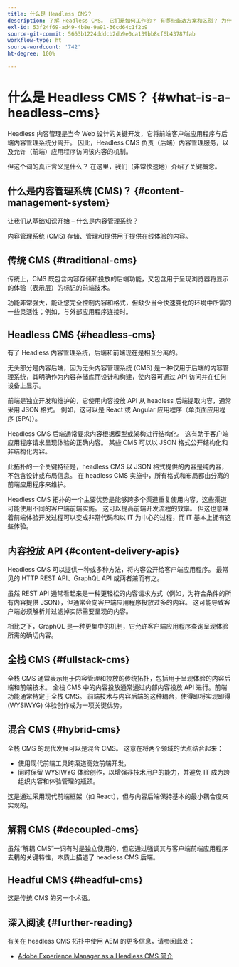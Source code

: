 ```yaml
---
title: 什么是 Headless CMS？
description: 了解 Headless CMS。 它们是如何工作的？ 有哪些备选方案和区别？ 为什么要使用 Headless CMS？
exl-id: 53f24f69-ad49-4b8e-9a91-36cd64c1f2b9
source-git-commit: 5663b1224dddcb2db9e0ca139bb8cf6b43787fab
workflow-type: ht
source-wordcount: '742'
ht-degree: 100%

---
```


# 什么是 Headless CMS？ {#what-is-a-headless-cms}

Headless 内容管理是当今 Web 设计的关键开发，它将前端客户端应用程序与后端内容管理系统分离开。 因此，Headless CMS 负责（后端）内容管理服务，以及允许（前端）应用程序访问该内容的机制。

但这个词的真正含义是什么？ 在这里，我们（非常快速地）介绍了关键概念。

## 什么是内容管理系统 (CMS)？ {#content-management-system}

让我们从基础知识开始 – 什么是内容管理系统？

内容管理系统 (CMS) 存储、管理和提供用于提供在线体验的内容。

## 传统 CMS {#traditional-cms}

传统上，CMS 既包含内容存储和投放的后端功能，又包含用于呈现浏览器将显示的体验（表示层）的标记的前端技术。

功能非常强大，能让您完全控制内容和格式，但缺少当今快速变化的环境中所需的一些灵活性；例如，与外部应用程序连接时。

## Headless CMS {#headless-cms}

有了 Headless 内容管理系统，后端和前端现在是相互分离的。

无头部分是内容后端，因为无头内容管理系统 (CMS) 是一种仅用于后端的内容管理系统，其明确作为内容存储库而设计和构建，使内容可通过 API 访问并在任何设备上显示。

前端是独立开发和维护的，它使用内容投放 API 从 headless 后端提取内容，通常采用 JSON 格式。 例如，这可以是 React 或 Angular 应用程序（单页面应用程序 (SPA)）。

Headless CMS 后端通常要求内容根据模型或架构进行结构化。 这有助于客户端应用程序请求呈现体验的正确内容。 某些 CMS 可以以 JSON 格式公开结构化和非结构化内容。

此拓扑的一个关键特征是，headless CMS 以 JSON 格式提供的内容是纯内容，不包含设计或布局信息。 在 headless CMS 实施中，所有格式和布局都由分离的前端应用程序来维护。

Headless CMS 拓扑的一个主要优势是能够跨多个渠道重复使用内容，这些渠道可能使用不同的客户端前端实施。 这可以提高前端开发流程的效率。 但这也意味着前端体验开发过程可以变成非常代码和以 IT 为中心的过程，而 IT 基本上拥有这些体验。

## 内容投放 API {#content-delivery-apis}

Headless CMS 可以提供一种或多种方法，将内容公开给客户端应用程序。 最常见的 HTTP REST API、GraphQL API 或两者兼而有之。

虽然 REST API 通常看起来是一种更轻松的内容请求方式（例如，为符合条件的所有内容提供 JSON），但通常会向客户端应用程序投放过多的内容。 这可能导致客户端必须解析并过滤掉实际需要呈现的内容。

相比之下，GraphQL 是一种更集中的机制，它允许客户端应用程序查询呈现体验所需的确切内容。

## 全栈 CMS {#fullstack-cms}

全栈 CMS 通常表示用于内容管理和投放的传统拓扑，包括用于呈现体验的内容后端和前端技术。 全栈 CMS 中的内容投放通常通过内部内容投放 API 进行。前端功能通常特定于全栈 CMS。 前端技术与内容后端的这种耦合，使得即将实现即得 (WYSIWYG) 体验创作成为一项关键优势。

## 混合 CMS {#hybrid-cms}

全栈 CMS 的现代发展可以是混合 CMS。 这意在将两个领域的优点结合起来：

* 使用现代前端工具跨渠道高效前端开发，
* 同时保留 WYSIWYG 体验创作，以增强非技术用户的能力，并避免 IT 成为跨组织内容和体验管理的瓶颈。

这是通过采用现代前端框架（如 React），但与内容后端保持基本的最小耦合度来实现的。

## 解耦 CMS {#decoupled-cms}

虽然“解耦 CMS”一词有时是独立使用的，但它通过强调其与客户端前端应用程序去耦的关键特性，本质上描述了 headless CMS 后端。

## Headful CMS {#headful-cms}

这是传统 CMS 的另一个术语。

## 深入阅读 {#further-reading}

有关在 headless CMS 拓扑中使用 AEM 的更多信息，请参阅此处：

* [Adobe Experience Manager as a Headless CMS 简介](/help/headless/introduction.md)
